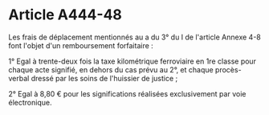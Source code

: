 # Article A444-48

Les frais de déplacement mentionnés au a du 3° du I de l'article Annexe 4-8 font l'objet d'un remboursement forfaitaire :

1° Egal à trente-deux fois la taxe kilométrique ferroviaire en 1re classe pour chaque acte signifié, en dehors du cas prévu au 2°, et chaque procès-verbal dressé par les soins de l'huissier de justice ;

2° Egal à 8,80 € pour les significations réalisées exclusivement par voie électronique.
